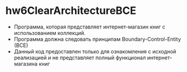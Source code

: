# hw6ClearArchitectureBCE
* Программа, которая представляет интернет-магазин книг с использованием коллекций.
* Программа должна следовать принципам Boundary-Control-Entity (BCE)
* Данный код предоставлен только для ознакомления с исходной реализацией и не представляет полный функционал интернет-магазина книг
